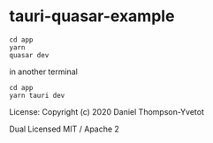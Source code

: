 # tauri-quasar-example

```
cd app
yarn
quasar dev
```
in another terminal
```
cd app
yarn tauri dev
```

License:
Copyright (c) 2020 Daniel Thompson-Yvetot

Dual Licensed MIT / Apache 2
